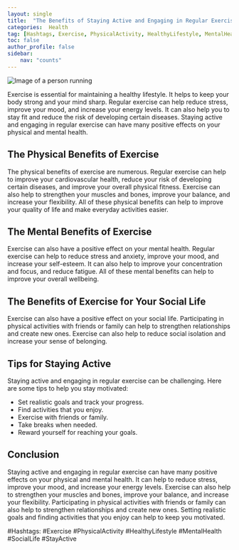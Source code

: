 ```yaml
---
layout: single
title:  "The Benefits of Staying Active and Engaging in Regular Exercise"
categories:  Health
tag: [Hashtags, Exercise, PhysicalActivity, HealthyLifestyle, MentalHealth, SocialLife, StayActive, ]
toc: false
author_profile: false
sidebar:
    nav: "counts"
---
```

    
![Image of a person running](https://images.pexels.com/photos/373076/pexels-photo-373076.jpeg?auto=compress&cs=tinysrgb&dpr=2&h=650&w=940)

Exercise is essential for maintaining a healthy lifestyle. It helps to keep your body strong and your mind sharp. Regular exercise can help reduce stress, improve your mood, and increase your energy levels. It can also help you to stay fit and reduce the risk of developing certain diseases. Staying active and engaging in regular exercise can have many positive effects on your physical and mental health.

## The Physical Benefits of Exercise

The physical benefits of exercise are numerous. Regular exercise can help to improve your cardiovascular health, reduce your risk of developing certain diseases, and improve your overall physical fitness. Exercise can also help to strengthen your muscles and bones, improve your balance, and increase your flexibility. All of these physical benefits can help to improve your quality of life and make everyday activities easier.

## The Mental Benefits of Exercise

Exercise can also have a positive effect on your mental health. Regular exercise can help to reduce stress and anxiety, improve your mood, and increase your self-esteem. It can also help to improve your concentration and focus, and reduce fatigue. All of these mental benefits can help to improve your overall wellbeing.

## The Benefits of Exercise for Your Social Life

Exercise can also have a positive effect on your social life. Participating in physical activities with friends or family can help to strengthen relationships and create new ones. Exercise can also help to reduce social isolation and increase your sense of belonging.

## Tips for Staying Active

Staying active and engaging in regular exercise can be challenging. Here are some tips to help you stay motivated:

* Set realistic goals and track your progress.
* Find activities that you enjoy.
* Exercise with friends or family.
* Take breaks when needed.
* Reward yourself for reaching your goals.

## Conclusion

Staying active and engaging in regular exercise can have many positive effects on your physical and mental health. It can help to reduce stress, improve your mood, and increase your energy levels. Exercise can also help to strengthen your muscles and bones, improve your balance, and increase your flexibility. Participating in physical activities with friends or family can also help to strengthen relationships and create new ones. Setting realistic goals and finding activities that you enjoy can help to keep you motivated. 

#Hashtags:
#Exercise #PhysicalActivity #HealthyLifestyle #MentalHealth #SocialLife #StayActive